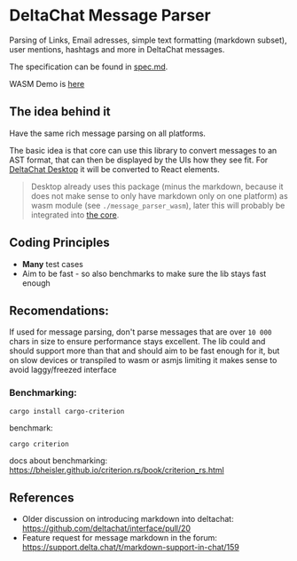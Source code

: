 # DeltaChat Message Parser

Parsing of Links, Email adresses, simple text formatting (markdown subset), user mentions, hashtags and more in DeltaChat messages.

The specification can be found in [spec.md](./spec.md).

WASM Demo is [here](https://deltachat.github.io/message-parser/)

## The idea behind it

Have the same rich message parsing on all platforms.

The basic idea is that core can use this library to convert messages to an AST format,
that can then be displayed by the UIs how they see fit. For [DeltaChat Desktop](https://github.com/deltachat/deltachat-desktop) it will be converted to React elements.

> Desktop already uses this package (minus the markdown, because it does not make sense to only have markdown only on one platform) as wasm module (see `./message_parser_wasm`), later this will probably be integrated into [the core](https://github.com/deltachat/deltachat-core-rust).

## Coding Principles

- **Many** test cases
- Aim to be fast - so also benchmarks to make sure the lib stays fast enough

## Recomendations:

If used for message parsing, don't parse messages that are over `10 000` chars in size to ensure performance stays excellent. The lib could and should support more than that and should aim to be fast enough for it, but on slow devices or transpiled to wasm or asmjs limiting it makes sense to avoid laggy/freezed interface

### Benchmarking:

```
cargo install cargo-criterion
```

benchmark:

```
cargo criterion
```

docs about benchmarking: https://bheisler.github.io/criterion.rs/book/criterion_rs.html

## References

- Older discussion on introducing markdown into deltachat: https://github.com/deltachat/interface/pull/20
- Feature request for message markdown in the forum: https://support.delta.chat/t/markdown-support-in-chat/159
